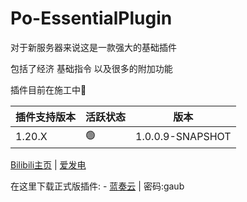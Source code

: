 # **Po-EssentialPlugin**
对于新服务器来说这是一款强大的基础插件

包括了经济 基础指令 以及很多的附加功能

插件目前在施工中🚧

| 插件支持版本 | 活跃状态 | 版本 |
| :--------  | :-----  | :----:  |
| 1.20.X | 🟢 |1.0.0.9-SNAPSHOT|

[Bilibili主页](https://space.bilibili.com/260626090) | [爱发电](https://afdian.net/a/Po-Plugin)

在这里下载正式版插件: - [蓝奏云](https://wwet.lanzouw.com/iHAZs12ce7na) | 密码:gaub
